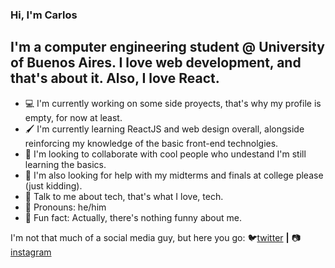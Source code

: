 ### Hi, I'm Carlos

## I'm a computer engineering student @ University of Buenos Aires. I love web development, and that's about it. Also, I love React.

- 💻 I'm currently working on some side proyects, that's why my profile is empty, for now at least.
- 🖌️ I'm currently learning ReactJS and web design overall, alongside reinforcing my knowledge of the basic front-end technolgies.
- 🧠 I'm looking to collaborate with cool people who undestand I'm still learning the basics.
- 📖 I'm also looking for help with my midterms and finals at college please (just kidding).
- 💾 Talk to me about tech, that's what I love, tech.
- 👨 Pronouns: he/him
- 🤬 Fun fact: Actually, there's nothing funny about me.

I'm not that much of a social media guy, but here you go: 🐦[twitter][twitter] **|** 📷[instagram][instagram]

[twitter]: https://twitter.com/itscarlosecp
[instagram]: https://www.instagram.com/itscarlosecp/
